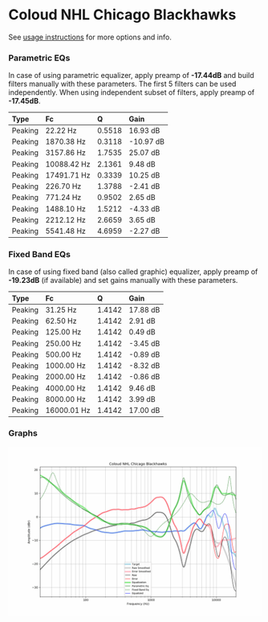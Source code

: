 # Coloud NHL Chicago Blackhawks
See [usage instructions](https://github.com/jaakkopasanen/AutoEq#usage) for more options and info.

### Parametric EQs
In case of using parametric equalizer, apply preamp of **-17.44dB** and build filters manually
with these parameters. The first 5 filters can be used independently.
When using independent subset of filters, apply preamp of **-17.45dB**.

| Type    | Fc          |      Q | Gain      |
|:--------|:------------|:-------|:----------|
| Peaking | 22.22 Hz    | 0.5518 | 16.93 dB  |
| Peaking | 1870.38 Hz  | 0.3118 | -10.97 dB |
| Peaking | 3157.86 Hz  | 1.7535 | 25.07 dB  |
| Peaking | 10088.42 Hz | 2.1361 | 9.48 dB   |
| Peaking | 17491.71 Hz | 0.3339 | 10.25 dB  |
| Peaking | 226.70 Hz   | 1.3788 | -2.41 dB  |
| Peaking | 771.24 Hz   | 0.9502 | 2.65 dB   |
| Peaking | 1488.10 Hz  | 1.5212 | -4.33 dB  |
| Peaking | 2212.12 Hz  | 2.6659 | 3.65 dB   |
| Peaking | 5541.48 Hz  | 4.6959 | -2.27 dB  |

### Fixed Band EQs
In case of using fixed band (also called graphic) equalizer, apply preamp of **-19.23dB**
(if available) and set gains manually with these parameters.

| Type    | Fc          |      Q | Gain     |
|:--------|:------------|:-------|:---------|
| Peaking | 31.25 Hz    | 1.4142 | 17.88 dB |
| Peaking | 62.50 Hz    | 1.4142 | 2.91 dB  |
| Peaking | 125.00 Hz   | 1.4142 | 0.49 dB  |
| Peaking | 250.00 Hz   | 1.4142 | -3.45 dB |
| Peaking | 500.00 Hz   | 1.4142 | -0.89 dB |
| Peaking | 1000.00 Hz  | 1.4142 | -8.32 dB |
| Peaking | 2000.00 Hz  | 1.4142 | -0.86 dB |
| Peaking | 4000.00 Hz  | 1.4142 | 9.46 dB  |
| Peaking | 8000.00 Hz  | 1.4142 | 3.99 dB  |
| Peaking | 16000.01 Hz | 1.4142 | 17.00 dB |

### Graphs
![](./Coloud%20NHL%20Chicago%20Blackhawks.png)
